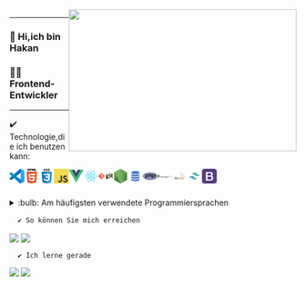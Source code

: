 <img src="https://user-images.githubusercontent.com/63206090/136711156-12ab388c-9103-468a-b9b7-facbe48226f2.gif" align="right" width="400" height="250">
<hr/>

### 👋 Hi,ich bin Hakan 

### 👨‍💻 Frontend-Entwickler 
<hr/>

   ✔️ Technologie,die ich benutzen kann:

<img align="left" alt="Visual Studio Code" width="26px" src="https://raw.githubusercontent.com/github/explore/80688e429a7d4ef2fca1e82350fe8e3517d3494d/topics/visual-studio-code/visual-studio-code.png" />
<img align="left" alt="HTML5" width="26px" src="https://raw.githubusercontent.com/github/explore/80688e429a7d4ef2fca1e82350fe8e3517d3494d/topics/html/html.png" />
<img align="left" alt="CSS3" width="26px" src="https://raw.githubusercontent.com/github/explore/80688e429a7d4ef2fca1e82350fe8e3517d3494d/topics/css/css.png" />
<img align="left" alt="JavaScript" width="26px" src="https://raw.githubusercontent.com/github/explore/80688e429a7d4ef2fca1e82350fe8e3517d3494d/topics/javascript/javascript.png" />
<img align="left" alt="Vue" width="26px" src="https://raw.githubusercontent.com/github/explore/80688e429a7d4ef2fca1e82350fe8e3517d3494d/topics/vue/vue.png" />

<img align="left" alt="Vue" width="26px" src="https://raw.githubusercontent.com/github/explore/80688e429a7d4ef2fca1e82350fe8e3517d3494d/topics/react/react.png" />
<img align="left" alt="Git" width="26px" src="https://raw.githubusercontent.com/github/explore/80688e429a7d4ef2fca1e82350fe8e3517d3494d/topics/git/git.png" />
<img/>
<img align="left" alt="Node.js" width="26px" src="https://raw.githubusercontent.com/github/explore/80688e429a7d4ef2fca1e82350fe8e3517d3494d/topics/nodejs/nodejs.png" />
<img align="left" alt="SQL" width="26px" src="https://raw.githubusercontent.com/github/explore/80688e429a7d4ef2fca1e82350fe8e3517d3494d/topics/sql/sql.png" />
<img align="left" alt="PHP" width="26px" src="https://raw.githubusercontent.com/github/explore/80688e429a7d4ef2fca1e82350fe8e3517d3494d/topics/php/php.png" />
<img align="left" alt="MongoDB" width="26px" src="https://raw.githubusercontent.com/github/explore/80688e429a7d4ef2fca1e82350fe8e3517d3494d/topics/mongodb/mongodb.png" />
<img align="left" alt="MySQL" width="26px" src="https://raw.githubusercontent.com/github/explore/80688e429a7d4ef2fca1e82350fe8e3517d3494d/topics/mysql/mysql.png" />
<img align="left" alt="TAILWIND" width="26px" src="https://raw.githubusercontent.com/github/explore/80688e429a7d4ef2fca1e82350fe8e3517d3494d/topics/tailwind/tailwind.png" />
<img align="left" alt="Bootstrap" width="26px" src="https://raw.githubusercontent.com/github/explore/80688e429a7d4ef2fca1e82350fe8e3517d3494d/topics/bootstrap/bootstrap.png" />

<br/>
<br/>
<br/>



<details >
<summary >:bulb:  Am häufigsten verwendete Programmiersprachen</summary>
<img  src="https://github-readme-stats.vercel.app/api/top-langs/?username=hkn96&layout=compact" >
</details>


      ✔️ So können Sie mich erreichen
[<img   width="26px" src="https://user-images.githubusercontent.com/63206090/136712248-ff3d414d-be35-40e6-913b-18d47816b83d.png" align="center" />][linkedin]
[<img   width="26px" src="https://user-images.githubusercontent.com/63206090/136712190-91c3fb96-8b0f-4c70-9192-6c57d020e5f0.png" align="center" />][xing]

      ✔️ Ich lerne gerade  

 <img  src="https://user-images.githubusercontent.com/63206090/136713936-55b59683-20d5-43f3-a606-a8f1ccd36df9.png" width="26px"  /> <img  src="https://user-images.githubusercontent.com/63206090/136850346-ce832300-b597-4744-9800-cd9dc5d418ab.png" width="26px" />
 
 






[linkedin]: https://www.linkedin.com/in/hakan-%C3%BCnl%C3%BC-373b58211/
[xing]: https://www.xing.com/profile/Hakan_Uenlue19/cv
